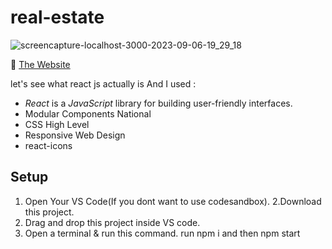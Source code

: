# real-estate
![screencapture-localhost-3000-2023-09-06-19_29_18](https://github.com/amitAsher22/real_estate_react/assets/69055006/ab1eb371-173f-423c-8698-4ca17d2f8317)




 :triangular_flag_on_post: <a href="https://e-commerce-react-aysy.vercel.app/" target="_blank">The Website</a>

let's see what react js actually is And I used : 
- *React* is a *JavaScript* library for building user-friendly interfaces.
- Modular Components National
- CSS High Level
- Responsive Web Design
- react-icons

## Setup

1. Open Your VS Code(If you dont want to use codesandbox).
2.Download this project.
3. Drag and drop this project inside VS code.
4. Open a terminal & run this command. run npm i and then  npm start


